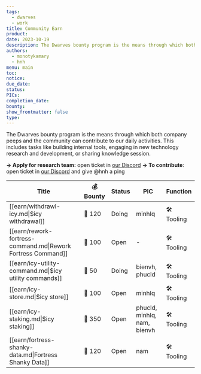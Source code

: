 ```yaml
---
tags:
  - dwarves
  - work
title: Community Earn
product: 
date: 2023-10-19
description: The Dwarves bounty program is the means through which both company peeps and the community can contribute to our daily activities. This includes tasks like building internal tools, engaging in new technology research and development, or sharing knowledge session
authors:
  - monotykamary
  - hnh
menu: main
toc: 
notice: 
due_date: 
status: 
PICs: 
completion_date: 
bounty: 
show_frontmatter: false
type:
---
```


The Dwarves bounty program is the means through which both company peeps and the community can contribute to our daily activities. This includes tasks like building internal tools, engaging in new technology research and development, or sharing knowledge session.

**→ Apply for research team:** open ticket in [our Discord](https://discord.com/invite/dwarvesv)
**→ To contribute**: open ticket in [our Discord](https://discord.com/invite/dwarvesv) and give @hnh a ping

| Title                                                        | 💰 Bounty | Status | PIC                         | Function    |
| ------------------------------------------------------------ | --------- | ------ | --------------------------- | ----------- |
| [[earn/withdrawl-icy.md\|$icy withdrawal]]                   | 🧊 120    | Doing  | minhlq                      | 🛠️ Tooling |
| [[earn/rework-fortress-command.md\|Rework Fortress Command]] | 🧊 100    | Open   | \-                          | 🛠️ Tooling |
| [[earn/icy-utility-command.md\|$icy utility commands]]       | 🧊 50     | Doing  | bienvh, phucld              | 🛠️ Tooling |
| [[earn/icy-store.md\|$icy store]]                            | 🧊 100    | Open   | minhlq                      | 🛠️ Tooling |
| [[earn/icy-staking.md\|$icy staking]]                        | 🧊 350    | Open   | phucld, minhlq, nam, bienvh | 🛠️ Tooling |
| [[earn/fortress-shanky-data.md\|Fortress Shanky Data]]       | 🧊 120    | Open   | nam                         | 🛠️ Tooling |


